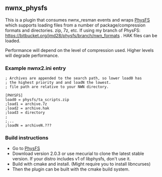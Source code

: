 ## nwnx_physfs
This is a plugin that consumes nwnx_resman events and wraps
[PhysFS](http://icculus.org/physfs/) which supports loading files from
a number of package/compression formats and directories. zip, 7z, etc.  If using my branch
of PhysFS: https://bitbucket.org/jmd28/physfs/branch/nwn_formats . HAK files
can be loaded.

Performance will depend on the level of compression used.  Higher levels will degrade performance.

### Example nwnx2.ini entry

```
; Archives are appended to the search path, so lower load0 has
; the highest priority and and loadN the lowest.
; file path are relative to your NWN directory.

[PHYSFS]
load0 = physfs/ta_scripts.zip
;load1 = archive.7z
;load2 = archive.hak
;load3 = directory
;
;...
;loadN = archiveN.???
```

### Build instructions
* Go to [PhysFS](http://icculus.org/physfs/)
* Download version 2.0.3 or use mecurial to clone the latest
  stable version.  If your distro includes v1 of libphysfs, don't use it.
* Build with cmake and install. (Might require you to install
  libncurses)
* Then the plugin can be built with the cmake build system.
